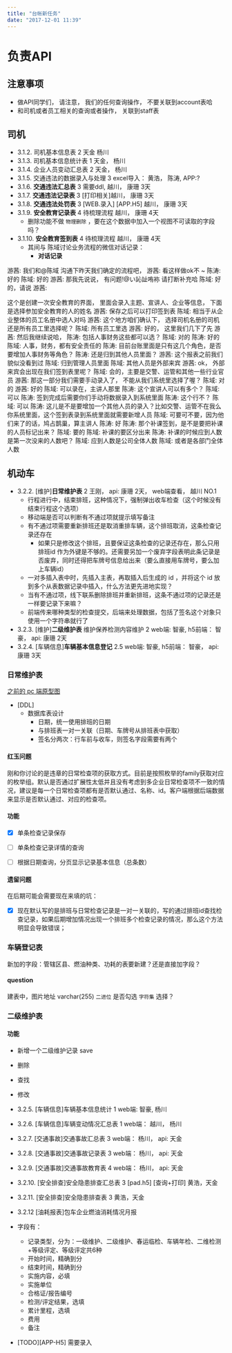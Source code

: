 ```yaml
---
title: "台帐新任务"
date: "2017-12-01 11:39"
---
```




# 负责API

## 注意事项

- 做API同学们， 请注意， 我们的任何查询操作， 不要关联到account表哈
- 和司机或者员工相关的查询或者操作， 关联到staff表

## 司机

- 3.1.2. 司机基本信息表  2               天金   杨川
- 3.1.3. 司机基本信息统计表  1         天金， 杨川
- 3.1.4. 企业人员变动汇总表   2       天金， 杨川
- 3.1.5. 交通违法的数据录入与处理  3    excel导入： 黄浩， 陈涛, APP:?
- 3.1.6. **交通违法汇总表**  3            需要ddl,  越川， 康珊 3天
- 3.1.7. **交通违法记录表**  3            [打印相关]越川， 康珊 3天
- 3.1.8. **交通违法处罚表**  3           [WEB.录入]   [APP.H5]    越川， 康珊 3天
- 3.1.9. **安全教育记录表**  4           待梳理流程   越川， 康珊 4天
  - 删除功能不做 `物理删除` ，要在这个数据中加入一个视图不可读取的字段吗？
- 3.1.10. **安全教育签到表**  4          待梳理流程   越川， 康珊 4天
  - 其间与 陈域讨论业务流程的微信对话记录：
    - **对话记录**

游茜:
我们和@陈域 沟通下昨天我们确定的流程吧，
游茜:
看这样做ok不 ~
陈涛:
好的
陈域:
好的
游茜:
那我先说说， 有问题!@い訫訨哊袮 请打断补充哈
陈域:
好的，请说
游茜:

这个是创建一次安全教育的界面，
里面会录入主题、宣讲人、企业等信息，
下面是选择参加安全教育的人的姓名
游茜:
保存之后可以打印签到表
陈域:
相当于从企业整体的员工名册中选人对吗
游茜:
这个地方咱们确认下， 选择司机名册的司机还是所有员工里选择呢？
陈域:
所有员工里选
游茜:
好的， 这里我们几下了先
游茜:
然后我继续说哈，
陈涛:
包括人事财务这些都可以选？
陈域:
对的
陈涛:
好的
陈域:
人事，财务，都有安全责任的
陈涛:
目前台账里面是只有这几个角色，是否要增加人事财务等角色？
陈涛:
还是归到其他人员里面？
游茜:
这个报表之前我们貌似没看到过
陈域:
归到管理人员里面
陈域:
其他人员是外部来宾
游茜:
ok， 外部来宾会出现在我们签到表里呢？
陈域:
会的，主要是交警、运管和其他一些行业官员
游茜:
那这一部分我们需要手动录入了， 不能从我们系统里选择了喔？
陈域:
对的
游茜:
好的
陈域:
可以录在，主讲人那里
陈涛:
这个宣讲人可以有多个？
陈域:
可以
陈涛:
签到完成后需要你们手动将数据录入到系统里面
陈涛:
这个行不？
陈域:
可以
陈涛:
这儿是不是要增加一个其他人员的录入？比如交警、运管不在我么你系统里面，这个签到表录到系统里面就需要新增人员
陈域:
可要可不要，因为他们来了的话，鸠占鹊巢，算主讲人
陈涛:
好
陈涛:
那个补课签到，是不是要把补课的人员标记出来？
陈域:
要的
陈域:
补课的要区分出来
陈涛:
补课的时候应到人数是第一次没来的人数吧？
陈域:
应到人数是公司全体人数
陈域:
或者是各部门全体人数

## 机动车

- 3.2.2. [维护]**日常维护表**  2              王刚， api: 康珊 2天， web端查看， 越川 NO.1
  - 行程进行中，结束排班，这种情况下，强制弹出收车检查（这个时候没有结束行程这个选项）
  - 移动端是否可以判断有不通过项就提示填写备注
  - 有不通过项需要重新排班还是取消重排车辆，这个排班取消，这条检查记录还存在
    - 如果只是修改这个排班，且要保证这条检查的记录还存在，那么只用 排班id 作为外键是不够的。还需要另加一个废弃字段表明此条记录是否废弃，同时还得把车牌号信息给出来（要么直接用车牌号，要么加上车辆id）
  - 一对多插入表中时，先插入主表，再取插入后生成的 id ，并将这个 id 放到多个从表数据记录中插入，什么方法更先进地实现？
  - 当有不通过项，线下联系删除排班并重新排班，这条不通过项的记录还是一样要记录下来嘛？
  - 前端传来哪种类型的检查提交，后端来处理数据，包括了签名这个对象只使用一个字符串就行了
- 3.2.3. [维护]**二级维护表** 维护保养检测内容维护  2    web端: 智豪, h5前端： 智豪， api: 康珊 2天
- 3.2.4. [车辆信息]**车辆基本信息登记** 2.5       web端: 智豪, h5前端： 智豪， api: 康珊 3天

### 日常维护表
[之前的 pc 端原型图][c384d709]
- [DDL]
  - 数据库表设计
    - 日期，统一使用排班的日期
    - 与排班表一对一关联（日期、车牌号从排班表中获取）
    - 签名分两次：行车前与收车，则签名字段需要有两个

#### 红玉问题

刚和你讨论的是违章的日常检查项的获取方式。目前是按照枚举的family获取对应的枚举组。默认是否通过扩展性太低并且没有考虑到多企业日常检查项不一致的情况，建议是每一个日常检查项都有是否默认通过、名称、id。客户端根据后端数据来显示是否默认通过、对应的检查项。



#### 功能

- [x] 单条检查记录保存
- [ ] 单条检查记录详情的查询
- [ ] 根据日期查询，分页显示记录基本信息（总条数）


#### 遗留问题

在后期可能会需要现在来填的坑：
- [x] 现在默认写的是排班与日常检查记录是一对一关联的，写的通过排班id查找检查记录，如果后期增加情况出现一个排班多个检查记录的情况，那么这个方法明显会导致错误；




### 车辆登记表

新加的字段：管辖区县、燃油种类、功耗的表要新建？还是直接加字段？

#### question

建表中，图片地址 varchar(255) `二进位` 是否勾选
`字符集` 选择？


[c384d709]: https://pro.modao.cc/app/F7FwnNl1kiXixZeJvWcqYzPaEN1TjfX#screen=s79E66B46111500371972537 "pc 端操作原型图"

### 二级维护表

#### 功能

- 新增一个二级维护记录 save
- 删除
- 查找
- 修改




- 3.2.5. [车辆信息]车辆基本信息统计 1                  web端: 智豪, 杨川
- 3.2.6. [车辆信息]车辆变动情况汇总表 1               web端： 越川， 杨川
- 3.2.7. [交通事故]交通事故汇总表  3                    web端： 杨川， api: 天金
- 3.2.8. [交通事故]交通事故记录表  3                    web端： 杨川， api: 天金
- 3.2.9. [交通事故]交通事故教育表 4                     web端： 杨川， api: 天金
- 3.2.10. [安全排查]安全隐患排查汇总表  3            [pad.h5]   [查询+打印] 黄浩，天金
- 3.2.11. [安全排查]安全隐患排查表  3                   黄浩，天金
- 3.2.12 [油耗报表]包车企业燃油消耗情况月报


- 字段有：
    - 记录类型，分为：一级维护、二级维护、春运临检、车辆年检、二维检测+等级评定、等级评定共6种
    - 开始时间，精确到分
    - 结束时间，精确到分
    - 实施内容，必填
    - 实施单位
    - 合格证/报告编号
    - 检测/评定结果，选填
    - 累计里程，选填
    - 费用
    - 备注
- [TODO][APP-H5] 需要录入
